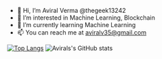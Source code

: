 - 👋 Hi, I’m Aviral Verma @thegeek13242
- 👀 I’m interested in Machine Learning, Blockchain
- 🌱 I’m currently learning Machine Learning
- 📫 You can reach me at aviralv35@gmail.com

[![Top Langs](https://github-readme-stats.vercel.app/api/top-langs/?username=thegeek13242&exclude_repo=github-readme-stats&theme=dracula&layout=compact,anuraghazra.github.io)](https://github.com/anuraghazra/github-readme-stats)
![Avirals's GitHub stats](https://github-readme-stats.vercel.app/api?username=thegeek13242&count_private=true&theme=dracula) 
